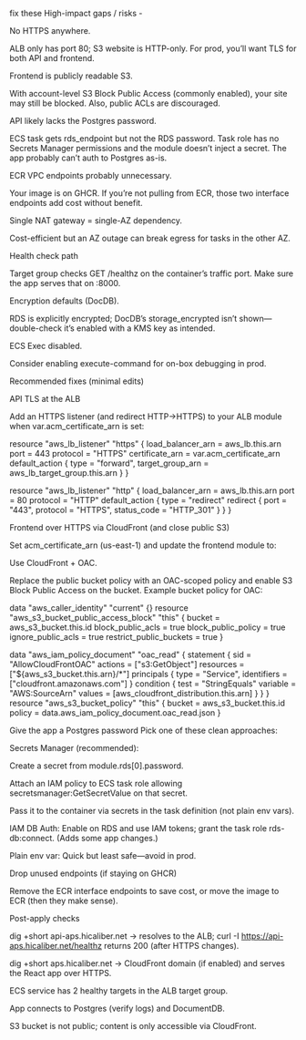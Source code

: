 fix these High-impact gaps / risks -

No HTTPS anywhere.

ALB only has port 80; S3 website is HTTP-only. For prod, you’ll want TLS for both API and frontend.

Frontend is publicly readable S3.

With account-level S3 Block Public Access (commonly enabled), your site may still be blocked. Also, public ACLs are discouraged.

API likely lacks the Postgres password.

ECS task gets rds_endpoint but not the RDS password. Task role has no Secrets Manager permissions and the module doesn’t inject a secret. The app probably can’t auth to Postgres as-is.

ECR VPC endpoints probably unnecessary.

Your image is on GHCR. If you’re not pulling from ECR, those two interface endpoints add cost without benefit.

Single NAT gateway = single-AZ dependency.

Cost-efficient but an AZ outage can break egress for tasks in the other AZ.

Health check path

Target group checks GET /healthz on the container’s traffic port. Make sure the app serves that on :8000.

Encryption defaults (DocDB).

RDS is explicitly encrypted; DocDB’s storage_encrypted isn’t shown—double-check it’s enabled with a KMS key as intended.

ECS Exec disabled.

Consider enabling execute-command for on-box debugging in prod.

Recommended fixes (minimal edits)

API TLS at the ALB

Add an HTTPS listener (and redirect HTTP→HTTPS) to your ALB module when var.acm_certificate_arn is set:

resource "aws_lb_listener" "https" {
  load_balancer_arn = aws_lb.this.arn
  port              = 443
  protocol          = "HTTPS"
  certificate_arn   = var.acm_certificate_arn
  default_action { type = "forward", target_group_arn = aws_lb_target_group.this.arn }
}

resource "aws_lb_listener" "http" {
  load_balancer_arn = aws_lb.this.arn
  port              = 80
  protocol          = "HTTP"
  default_action {
    type = "redirect"
    redirect { port = "443", protocol = "HTTPS", status_code = "HTTP_301" }
  }
}


Frontend over HTTPS via CloudFront (and close public S3)

Set acm_certificate_arn (us-east-1) and update the frontend module to:

Use CloudFront + OAC.

Replace the public bucket policy with an OAC-scoped policy and enable S3 Block Public Access on the bucket.
Example bucket policy for OAC:

data "aws_caller_identity" "current" {}
resource "aws_s3_bucket_public_access_block" "this" {
  bucket                  = aws_s3_bucket.this.id
  block_public_acls       = true
  block_public_policy     = true
  ignore_public_acls      = true
  restrict_public_buckets = true
}

data "aws_iam_policy_document" "oac_read" {
  statement {
    sid     = "AllowCloudFrontOAC"
    actions = ["s3:GetObject"]
    resources = ["${aws_s3_bucket.this.arn}/*"]
    principals { type = "Service", identifiers = ["cloudfront.amazonaws.com"] }
    condition {
      test     = "StringEquals"
      variable = "AWS:SourceArn"
      values   = [aws_cloudfront_distribution.this.arn]
    }
  }
}
resource "aws_s3_bucket_policy" "this" {
  bucket = aws_s3_bucket.this.id
  policy = data.aws_iam_policy_document.oac_read.json
}


Give the app a Postgres password
Pick one of these clean approaches:

Secrets Manager (recommended):

Create a secret from module.rds[0].password.

Attach an IAM policy to ECS task role allowing secretsmanager:GetSecretValue on that secret.

Pass it to the container via secrets in the task definition (not plain env vars).

IAM DB Auth: Enable on RDS and use IAM tokens; grant the task role rds-db:connect. (Adds some app changes.)

Plain env var: Quick but least safe—avoid in prod.

Drop unused endpoints (if staying on GHCR)

Remove the ECR interface endpoints to save cost, or move the image to ECR (then they make sense).

Post-apply checks

dig +short api-aps.hicaliber.net → resolves to the ALB; curl -I https://api-aps.hicaliber.net/healthz returns 200 (after HTTPS changes).

dig +short aps.hicaliber.net → CloudFront domain (if enabled) and serves the React app over HTTPS.

ECS service has 2 healthy targets in the ALB target group.

App connects to Postgres (verify logs) and DocumentDB.

S3 bucket is not public; content is only accessible via CloudFront.